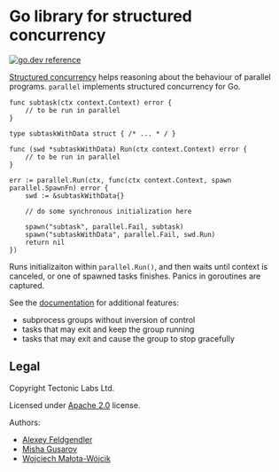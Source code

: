 # Go library for structured concurrency
[![go.dev reference](https://img.shields.io/badge/go.dev-reference-007d9c?logo=go&logoColor=white&style=flat-square)](https://pkg.go.dev/github.com/ridge/parallel)

[Structured concurrency](https://en.wikipedia.org/wiki/Structured_concurrency)
helps reasoning about the behaviour of parallel programs. `parallel` implements
structured concurrency for Go.

    func subtask(ctx context.Context) error {
        // to be run in parallel
    }
    
    type subtaskWithData struct { /* ... * / }
    
    func (swd *subtaskWithData) Run(ctx context.Context) error {
        // to be run in parallel
    }

    err := parallel.Run(ctx, func(ctx context.Context, spawn parallel.SpawnFn) error {
        swd := &subtaskWithData{}

        // do some synchronous initialization here
  
        spawn("subtask", parallel.Fail, subtask)
        spawn("subtaskWithData", parallel.Fail, swd.Run)
        return nil
    })

Runs initializaiton within `parallel.Run()`, and then waits until context is
canceled, or one of spawned tasks finishes. Panics in goroutines are captured.

See the [documentation](https://pkg.go.dev/github.com/ridge/parallel) for
additional features:
- subprocess groups without inversion of control
- tasks that may exit and keep the group running
- tasks that may exit and cause the group to stop gracefully

## Legal

Copyright Tectonic Labs Ltd.

Licensed under [Apache 2.0](LICENSE) license.

Authors:
- [Alexey Feldgendler](https://github.com/feldgendler)
- [Misha Gusarov](https://github.com/dottedmag)
- [Wojciech Małota-Wójcik](https://www.linkedin.com/in/wmalota/)
